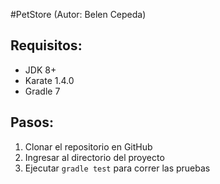 #PetStore (Autor: Belen Cepeda)
## Requisitos:
- JDK 8+
- Karate 1.4.0
- Gradle 7

## Pasos:
1. Clonar el repositorio en GitHub
2. Ingresar al directorio del proyecto
3. Ejecutar `gradle test` para correr las pruebas
